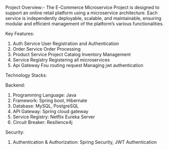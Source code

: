 Project Overview:-
The E-Commerce Microservice Project is designed to support an online retail platform using a microservice architecture. Each service is independently deployable, scalable, and maintainable, ensuring modular and efficient management of the platform’s various functionalities.

Key Features: 

1. Auth Service
   User Registration and Authentication
2. Order Service
   Order Processing
3. Product Service
   Project Catalog
   Inventory Management
4. Service Registry
   Registering all microservices
6. Api Gateway
   Fou routing request
   Managing jwt authentication

Technology Stacks:

Backend:
1. Programming Language: Java
2. Framework: Spring boot, Hibernate
3. Database: MySQL, PostgreSQL
4. API Gateway: Spring cloud gateway
5. Service Registry: Netflix Eureka Server
6. Circuit Breaker: Resilience4j

Security:
1. Authentication & Authorization: Spring Security, JWT Authentication
